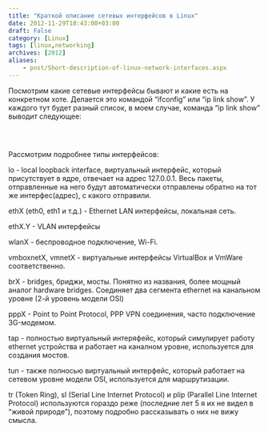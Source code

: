 ```yaml
---
title: "Краткой описание сетевых интерфейсов в Linux"
date: 2012-11-29T18:43:00+03:00
draft: False
category: [Linux]
tags: [linux,networking]
archives: [2012]
aliases:
    - post/Short-description-of-linux-network-interfaces.aspx
---
```



Посмотрим какие сетевые интерфейсы бывают и какие есть на конкретном хоте. Делается это командой “ifconfig” или “ip link show”. У каждого тут будет разный список, в моем случае, команда “ip link show” выводит следующее:

<img src="/image.axd?picture=2012%2f11%2finterfaces.png" alt="" />

 

Рассмотрим подробнее типы интерфейсов:

lo - local loopback interface, виртуальный интерфейс, который присутствует в ядре, отвечает на адрес 127.0.0.1. Весь пакеты, отправленные на него будут автоматически отправлены обратно на тот же интерфес(адрес), с какого отправили.

ethХ (eth0, eth1 и т.д.) - Ethernet LAN интерфейсы, локальная сеть.

ethX.Y - VLAN интерфейсы

wlanX - беспроводное подключение, Wi-Fi.

vmboxnetX, vmnetX - виртуальные интерфейсы VirtualBox и VmWare соответственно.

brX - bridges, бриджи, мосты. Понятно из названия, более мощный аналог hardware bridges. Соединяет два сегмента ethernet на канальном уровне (2-й уровень модели OSI)

pppX - Point to Point Protocol, PPP VPN соединения, часто подключение 3G-модемом.

tap - полностью виртуальный интеряфейс, который симулирует работу ethernet устройства и работает на каналном уровне, используется для создания мостов.

tun - также полносью виртуальный интерфейс, который работает на сетевом уровне модели OSI, используется для маршрутизации.

tr (Token Ring), sl (Serial Line Internet Protocol) и plip (Parallel Line Internet Protocol) используются гораздо реже (последние лет 5 я их не видел в “живой природе”), поэтому подробно рассказывать о них не вижу смысла.

 

